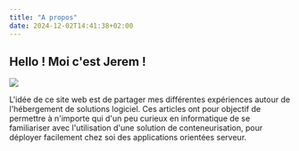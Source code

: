 ```yaml
---
title: "A propos"
date: 2024-12-02T14:41:38+02:00
---
```


## Hello ! Moi c'est Jerem !

![](/img/avatar-small.png)

L'idée de ce site web est de partager mes différentes expériences autour de l'hébergement de solutions logiciel. Ces articles ont pour objectif de permettre à n'importe qui d'un peu curieux en informatique de se familiariser avec l'utilisation d'une solution de conteneurisation, pour déployer facilement chez soi des applications orientées serveur.

